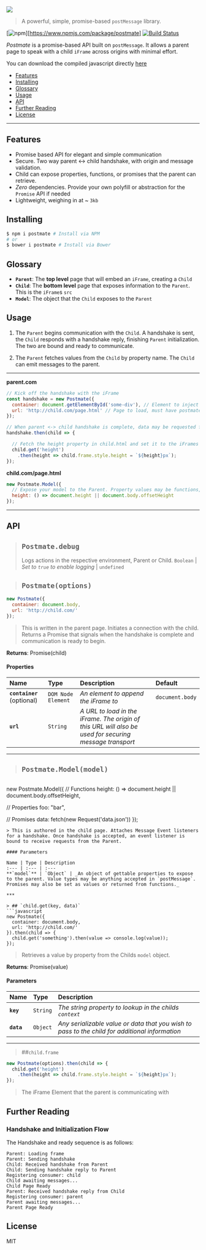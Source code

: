 <a href="https://github.com/dollarshaveclub/postmate">
  <img src="https://dollarshaveclub.github.io/postmate/assets/postmate-v3.svg">
</a>

> A powerful, simple, promise-based `postMessage` library.

[![npm](https://img.shields.io/npm/v/postmate.svg)][https://www.npmjs.com/package/postmate]
[![Build Status](https://travis-ci.org/dollarshaveclub/postmate.svg?branch=master)](https://travis-ci.org/dollarshaveclub/postmate)

_Postmate_ is a promise-based API built on `postMessage`. It allows a parent page
to speak with a child `iFrame` across origins with minimal effort.

You can download the compiled javascript directly [here](/build/postmate.min.js)

* [Features](#features)
* [Installing](#installing)
* [Glossary](#glossary)
* [Usage](#usage)
* [API](#api)
* [Further Reading](#further-reading)
* [License](#license)

***

## Features
* Promise based API for elegant and simple communication
* Secure. Two way parent <-> child handshake, with origin and message validation.
* Child can expose properties, functions, or promises that the parent can retrieve.
* *Zero* dependencies. Provide your own polyfill or abstraction for the `Promise` API if needed
* Lightweight, weighing in at ~ `3kb`

## Installing
```bash
$ npm i postmate # Install via NPM
# or
$ bower i postmate # Install via Bower
```

## Glossary
* **`Parent`**: The **top level** page that will embed an `iFrame`, creating a `Child`
* **`Child`**: The **bottom level** page that exposes information to the `Parent`. This is the `iFrame`s `src`
* **`Model`**: The object that the `Child` exposes to the `Parent`

## Usage
1. The `Parent` begins communication with the `Child`. A handshake is sent, the `Child` responds with
a handshake reply, finishing `Parent` initialization. The two are bound and ready to communicate.

2. The `Parent` fetches values from the `Child` by property name. The `Child` can emit messages to the parent.

***

**parent.com**
```javascript
// Kick off the handshake with the iFrame
const handshake = new Postmate({
  container: document.getElementById('some-div'), // Element to inject frame into
  url: 'http://child.com/page.html' // Page to load, must have postmate.js. This will also be the origin used for communication.
});

// When parent <-> child handshake is complete, data may be requested from the child
handshake.then(child => {

  // Fetch the height property in child.html and set it to the iFrames height
  child.get('height')
    .then(height => child.frame.style.height = `${height}px`);
});
```

**child.com/page.html**
```javascript
new Postmate.Model({
  // Expose your model to the Parent. Property values may be functions, promises, or regular values
  height: () => document.height || document.body.offsetHeight
});
```

***

## API

> ## `Postmate.debug`
> Logs actions in the respective environment, Parent or Child.
`Boolean` | _Set to `true` to enable logging_ | `undefined`

> ## `Postmate(options)`
```javascript
new Postmate({
  container: document.body,
  url: 'http://child.com/'
});
```
> This is written in the parent page. Initiates a connection with the child. Returns a Promise that signals when the handshake is complete and communication is ready to begin.

**Returns**: Promise(child)

#### Properties

Name | Type | Description | Default
:--- | :--- | :--- | :---
**`container`** (optional) | `DOM Node Element` | _An element to append the iFrame to_ | `document.body`
**`url`** | `String` | _A URL to load in the iFrame. The origin of this URL will also be used for securing message transport_

***

> ## `Postmate.Model(model)`


> ```javascript
new Postmate.Model({
  // Functions
  height: () => document.height || document.body.offsetHeight,
>  
  // Properties
  foo: "bar",
>  
  // Promises
  data: fetch(new Request('data.json'))
});
```
> This is authored in the child page. Attaches Message Event listeners for a handshake. Once handshake is accepted, an event listener is bound to receive requests from the Parent.

#### Parameters

Name | Type | Description
:--- | :--- | :---
**`model`** | `Object` | _An object of gettable properties to expose to the parent. Value types may be anything accepted in `postMessage`. Promises may also be set as values or returned from functions._

***

> ## `child.get(key, data)`
```javascript
new Postmate({
  container: document.body,
  url: 'http://child.com/'
}).then(child => {
  child.get('something').then(value => console.log(value));
});
```
> Retrieves a value by property from the Childs `model` object.

**Returns**: Promise(value)

#### Parameters

Name | Type | Description
:--- | :--- | :---
**`key`** | `String` | _The string property to lookup in the childs `context`_
**`data`** | `Object` | _Any serializable value or data that you wish to pass to the child for additional information_

***

> ##`child.frame`
```javascript
new Postmate(options).then(child => {
  child.get('height')
    .then(height => child.frame.style.height = `${height}px`);
});
```
> The iFrame Element that the parent is communicating with

## Further Reading

### Handshake and Initialization Flow

The Handshake and ready sequence is as follows:
```
Parent: Loading frame
Parent: Sending handshake
Child: Received handshake from Parent
Child: Sending handshake reply to Parent
Registering consumer: child
Child awaiting messages...
Child Page Ready
Parent: Received handshake reply from Child
Registering consumer: parent
Parent awaiting messages...
Parent Page Ready
```

## License
MIT
